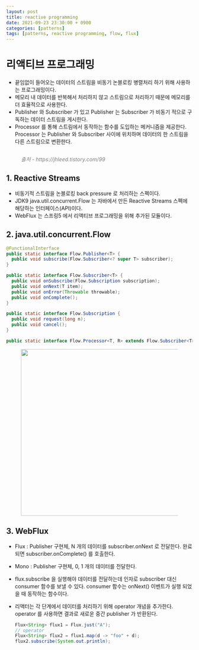 ```yaml
---
layout: post
title: reactive programming
date: 2021-09-23 23:30:00 + 0900
categories: [patterns]
tags: [patterns, reactive programming, flow, flux]
---
```

# 리액티브 프로그래밍
- 끝임없이 들어오는 데이터의 스트림을 비동기 논블로킹 병렬처리 하기 위해 사용하는 프로그래밍이다.   
- 메모리 내 데이터를 반복해서 처리하지 않고 스트림으로 처리하기 때문에 메모리를 더 효율적으로 사용한다.   
- Publisher 와 Subscriber 가 있고 Publisher 는 Subscriber 가 비동기 적으로 구독하는 데이터 스트림을 게시한다.   
- Processor 를 통해 스트림에서 동작하는 함수를 도입하는 메커니즘을 제공한다.   
Processor 는 Publisher 와 Subscriber 사이에 위치하며 데이터의 한 스트림을 다른 스트림으로 변환한다.   

<figure>
  <img src="https://user-images.githubusercontent.com/13375810/134385538-698888bb-9a57-419b-9846-2f0a3eeec880.jpg"  alt=""/>
  <p style="font-style: italic; color: gray;">출처 - https://jhleed.tistory.com/99</p>
</figure>


## 1. Reactive Streams
- 비동기적 스트림을 논블로킹 back pressure 로 처리하는 스펙이다.   
- JDK9 java.util.concurrent.Flow 는 자바에서 만든 Reactive Streams 스펙에 해당하는 인터페이스(API)이다.   
- WebFlux 는 스프링5 에서 리액티브 프로그래밍을 위해 추가된 모듈이다.

## 2. java.util.concurrent.Flow

```java
@FunctionalInterface
public static interface Flow.Publisher<T> {
  public void subscribe(Flow.Subscriber<? super T> subscriber);
}

public static interface Flow.Subscriber<T> {
  public void onSubscribe(Flow.Subscription subscription);
  public void onNext(T item);
  public void onError(Throwable throwable);
  public void onComplete();
}

public static interface Flow.Subscription {
  public void request(long n);
  public void cancel();
}

public static interface Flow.Processor<T, R> extends Flow.Subscriber<T>, Flow.Publisher<R> {}
```

<figure>
  <img src="https://user-images.githubusercontent.com/13375810/134388511-7727b796-5cd3-4d6e-aaa9-e2fdf36a2ebf.png" height="450"  alt=""/>
</figure>

## 3. WebFlux

- Flux : Publisher<T> 구현체, N 개의 데이터를 subscriber.onNext 로 전달한다. 완료되면 subscriber.onComplete() 를 호출한다.
- Mono : Publisher<T> 구현체, 0, 1 개의 데이터를 전달한다.
- flux.subscribe 을 실행해야 데이터를 전달하는데 인자로 subscriber 대신 consumer 함수를 보낼 수 있다. consumer 함수는 onNext() 이벤트가 실행 되었을 때 동작하는 함수이다.
- 리액터는 각 단계에서 데이터를 처리하기 위해 operator 개념을 추가한다. operator 를 사용하면 결과로 새로운 중간 publisher 가 반환된다.   

   ```java
   Flux<String> flux1 = Flux.just("A");
   // operator
   Flux<String> flux2 = flux1.map(d -> "foo" + d);
   flux2.subscribe(System.out.println);
   ```